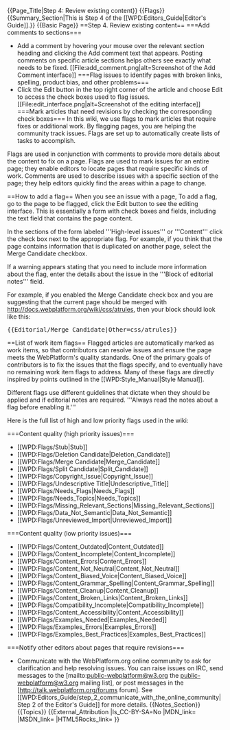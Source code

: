 {{Page_Title|Step 4: Review existing content}}
{{Flags}}
{{Summary_Section|This is Step 4 of the [[WPD:Editors_Guide|Editor's Guide]].}}
{{Basic Page}}
==Step 4. Review existing content==
===Add comments to sections===
* Add a comment by hovering your mouse over the relevant section heading and clicking the Add comment text that appears. Posting comments on specific article sections helps others see exactly what needs to be fixed.
[[File:add_comment.png|alt=Screenshot of the Add Comment interface]]
===Flag issues to identify pages with broken links, spelling, product bias, and other problems===
* Click the Edit button in the top right corner of the article and choose Edit to access the check boxes used to flag issues.
[[File:edit_interface.png|alt=Screenshot of the editing interface]]
===Mark articles that need revisions by checking the corresponding check boxes===
In this wiki, we use flags to mark articles that require fixes or additional work. By flagging pages, you are helping the community track issues. Flags are set up to automatically create lists of tasks to accomplish.

Flags are used in conjunction with comments to provide more details about the content to fix on a page. Flags are used to mark issues for an entire page; they enable editors to locate pages that require specific kinds of work. Comments are used to describe issues with a specific section of the page; they help editors quickly find the areas within a page to change.

==How to add a flag==
When you see an issue with a page, To add a flag, go to the page to be flagged, click the Edit button to see the editing interface. This is essentially a form with check boxes and fields, including the text field that contains the page content.

In the sections of the form labeled '''High-level issues''' or '''Content''' click the check box next to the appropriate flag. For example, if you think that the page contains information that is duplicated on another page, select the Merge Candidate checkbox.

If a warning appears stating that you need to include more information about the flag, enter the details about the issue in the '''Block of editorial notes''' field. 

For example, if you enabled the Merge Candidate check box and you are suggesting that the current page should be merged with http://docs.webplatform.org/wiki/css/atrules, then your block should look like this:

<pre>
{{Editorial/Merge_Candidate|Other=css/atrules}}
</pre>

==List of work item flags==
Flagged articles are automatically marked as work items, so that contributors can resolve issues and ensure the page meets the WebPlatform's quality standards. One of the primary goals of contributors is to fix the issues that the flags specify, and to eventually have no remaining work item flags to address. Many of these flags are directly inspired by points outlined in the [[WPD:Style_Manual|Style Manual]].

Different flags use different guidelines that dictate when they should be applied and if editorial notes are required. '''Always read the notes about a flag before enabling it.''' 

Here is the full list of high and low priority flags used in the wiki:

===Content quality (high priority issues)===
* [[WPD:Flags/Stub|Stub]]
* [[WPD:Flags/Deletion Candidate|Deletion_Candidate]]
* [[WPD:Flags/Merge Candidate|Merge_Candidate]] 
* [[WPD:Flags/Split Candidate|Split_Candidate]]
* [[WPD:Flags/Copyright_Issue|Copyright_Issue]]
* [[WPD:Flags/Undescriptive Title|Undescriptive_Title]]
* [[WPD:Flags/Needs_Flags|Needs_Flags]]
* [[WPD:Flags/Needs_Topics|Needs_Topics]]
* [[WPD:Flags/Missing_Relevant_Sections|Missing_Relevant_Sections]]
* [[WPD:Flags/Data_Not_Semantic|Data_Not_Semantic]]
* [[WPD:Flags/Unreviewed_Import|Unreviewed_Import]]

===Content quality (low priority issues)===
* [[WPD:Flags/Content_Outdated|Content_Outdated]]
* [[WPD:Flags/Content_Incomplete|Content_Incomplete]]
* [[WPD:Flags/Content_Errors|Content_Errors]]
* [[WPD:Flags/Content_Not_Neutral|Content_Not_Neutral]]
* [[WPD:Flags/Content_Biased_Voice|Content_Biased_Voice]]
* [[WPD:Flags/Content_Grammar_Spelling|Content_Grammar_Spelling]]
* [[WPD:Flags/Content_Cleanup|Content_Cleanup]]
* [[WPD:Flags/Content_Broken_Links|Content_Broken_Links]]
* [[WPD:Flags/Compatibility_Incomplete|Compatibility_Incomplete]]
* [[WPD:Flags/Content_Accessibility|Content_Accessibility]]
* [[WPD:Flags/Examples_Needed|Examples_Needed]]
* [[WPD:Flags/Examples_Errors|Examples_Errors]]
* [[WPD:Flags/Examples_Best_Practices|Examples_Best_Practices]]

===Notify other editors about pages that require revisions===
* Communicate with the WebPlatform.org online community to ask for clarification and help resolving issues. You can raise issues on IRC, send messages to the [mailto:public-webplatform@w3.org the public-webplatform@w3.org mailing list], or post messages in the [http://talk.webplatform.org/forums forum]. 
See [[WPD:Editors_Guide/step_2_communicate_with_the_online_community| Step 2 of the Editor's Guide]] for more details.
{{Notes_Section}}
{{Topics}}
{{External_Attribution
|Is_CC-BY-SA=No
|MDN_link=
|MSDN_link=
|HTML5Rocks_link=
}}